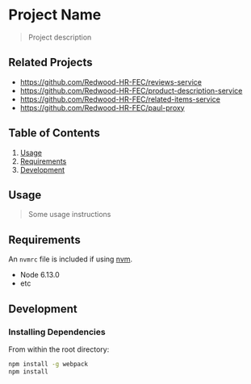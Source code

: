 # Project Name

> Project description

## Related Projects

  - https://github.com/Redwood-HR-FEC/reviews-service
  - https://github.com/Redwood-HR-FEC/product-description-service
  - https://github.com/Redwood-HR-FEC/related-items-service
  - https://github.com/Redwood-HR-FEC/paul-proxy

## Table of Contents

1. [Usage](#Usage)
1. [Requirements](#requirements)
1. [Development](#development)

## Usage

> Some usage instructions

## Requirements

An `nvmrc` file is included if using [nvm](https://github.com/creationix/nvm).

- Node 6.13.0
- etc

## Development

### Installing Dependencies

From within the root directory:

```sh
npm install -g webpack
npm install
```

